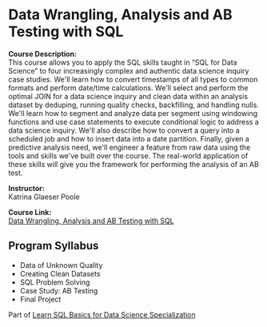 # Data Wrangling, Analysis and AB Testing with SQL
**Course Description:<br>**
This course allows you to apply the SQL skills taught in “SQL for Data Science” to four increasingly complex and authentic data science inquiry case studies. We'll learn how to convert timestamps of all types to common formats and perform date/time calculations. We'll select and perform the optimal JOIN for a data science inquiry and clean data within an analysis dataset by deduping, running quality checks, backfilling, and handling nulls. We'll learn how to segment and analyze data per segment using windowing functions and use case statements to execute conditional logic to address a data science inquiry. We'll also describe how to convert a query into a scheduled job and how to insert data into a date partition. Finally, given a predictive analysis need, we'll engineer a feature from raw data using the tools and skills we've built over the course. The real-world application of these skills will give you the framework for performing the analysis of an AB test.

**Instructor:** <br>
Katrina Glaeser Poole

**Course Link:** <br>
[Data Wrangling, Analysis and AB Testing with SQL](https://www.coursera.org/learn/data-wrangling-analysis-abtesting/home/info)

## Program Syllabus
- Data of Unknown Quality
- Creating Clean Datasets
- SQL Problem Solving
- Case Study: AB Testing
- Final Project

Part of [Learn SQL Basics for Data Science Specialization](https://www.coursera.org/specializations/learn-sql-basics-data-science)
